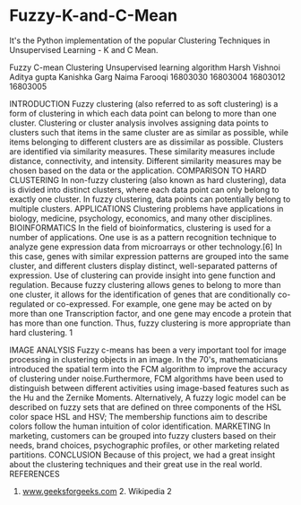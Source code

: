 # Fuzzy-K-and-C-Mean
It's the Python implementation of the popular Clustering Techniques in Unsupervised Learning - K and C Mean.

 Fuzzy C-mean Clustering
Unsupervised learning algorithm
 Harsh Vishnoi Aditya gupta Kanishka Garg Naima Farooqi
16803030
16803004
16803012
16803005

 INTRODUCTION
Fuzzy clustering (also referred to as soft clustering) is a form of clustering in which each data point can belong to more than one cluster.
Clustering or cluster analysis involves assigning data points to clusters such that items in the same cluster are as similar as possible, while items belonging to different clusters are as dissimilar as possible. Clusters are identified via similarity measures. These similarity measures include distance, connectivity, and intensity. Different similarity measures may be chosen based on the data or the application.
COMPARISON TO HARD CLUSTERING
In non-fuzzy clustering (also known as hard clustering), data is divided into distinct clusters, where each data point can only belong to exactly one cluster. In fuzzy clustering, data points can potentially belong to multiple clusters.
APPLICATIONS
Clustering problems have applications in biology, medicine, psychology, economics, and many other disciplines.
BIOINFORMATICS
In the field of bioinformatics, clustering is used for a number of applications. One use is as a pattern recognition technique to analyze gene expression data from microarrays or other technology.[6] In this case, genes with similar expression patterns are grouped into the same cluster, and different clusters display distinct, well-separated patterns of expression. Use of clustering can provide insight into gene function and regulation. Because fuzzy clustering allows genes to belong to more than one cluster, it allows for the identification of genes that are conditionally co-regulated or co-expressed. For example, one gene may be acted on by more than one Transcription factor, and one gene may encode a protein that has more than one function. Thus, fuzzy clustering is more appropriate than hard clustering.
1

 IMAGE ANALYSIS
Fuzzy c-means has been a very important tool for image processing in clustering objects in an image. In the 70's, mathematicians introduced the spatial term into the FCM algorithm to improve the accuracy of clustering under noise.Furthermore, FCM algorithms have been used to distinguish between different activities using image-based features such as the Hu and the Zernike Moments. Alternatively, A fuzzy logic model can be described on fuzzy sets that are defined on three components of the HSL color space HSL and HSV​; The membership functions aim to describe colors follow the human intuition of color identification.
MARKETING
In marketing, customers can be grouped into fuzzy clusters based on their needs, brand choices, psychographic profiles, or other marketing related partitions.
CONCLUSION
Because of this project, we had a great insight about the clustering techniques and their great use in the real world.
REFERENCES
1. www.geeksforgeeks.com 2. Wikipedia
 2
